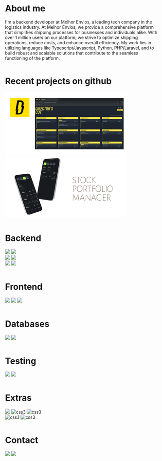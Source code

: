 <h1 align="left"> About me </h1>
<p>I'm a backend developer at Melhor Envios, a leading tech company in the logistics industry. At Melhor Envios, we provide a comprehensive platform that simplifies shipping processes for businesses and individuals alike. With over 1 million users on our platform, we strive to optimize shipping operations, reduce costs, and enhance overall efficiency. My work lies in utilizing languages like Typescript/Javascript, Python, PHP/Laravel, and  to build robust and scalable solutions that contribute to the seamless functioning of the platform.</p>

<h1 align="left" style="margin-top:50px"> Recent projects on github </h1>
<section align="left" style="margin-bottom:50px">

<a href="https://github.com/bobse/d_watchlist" target="_blank" rel="noopener noreferrer"><img src="./assets/directors.png" width="400px" alt="Directors Cut"></a><br />
<a href="https://github.com/bobse/stocks_portfolio" target="_blank" rel="noopener noreferrer"><img src="./assets/mock.png" width="400px"  alt="Stock Portfolio"></a>

</section>

<h1 align="left" style="margin-top:50px"> Backend </h1>
<section align="left" style="margin-bottom:50px">
  <img src="https://img.shields.io/badge/Python-F7DF1E?style=for-the-badge&logo=python&logoColor=black" />
    <img src="https://img.shields.io/badge/Django-F7DF1E?style=for-the-badge&logo=django&logoColor=black" />
    <br />
  <img src="https://img.shields.io/badge/JavaScript-007ACC?style=for-the-badge&logo=javascript&logoColor=white" />
  <img src="https://img.shields.io/badge/TypeScript-007ACC?style=for-the-badge&logo=typescript&logoColor=white" />
  <br />
  <img src="https://img.shields.io/badge/Node.js-43853D?style=for-the-badge&logo=node.js&logoColor=white" />
   <img src="https://img.shields.io/badge/Express-43853D?style=for-the-badge&logo=express&logoColor=white" />

</section>

<h1 align="left"> Frontend </h1>
<section align="left" style="margin-bottom:50px">
  <img src="https://img.shields.io/badge/HTML5-E34F26?style=for-the-badge&logo=html5&logoColor=white" />
  <img src="https://img.shields.io/badge/CSS3-1572B6?style=for-the-badge&logo=css3&logoColor=white" />
    <img src="https://img.shields.io/badge/REACT-666668?style=for-the-badge&logo=react" />
</section>

<h1 align="left"> Databases </h1>
<section align="left"  style="margin-bottom:50px">
  <img src="https://img.shields.io/badge/MongoDB-4EA94B?style=for-the-badge&logo=mongodb&logoColor=white" />
  <img src="https://img.shields.io/badge/postgres-00000F?style=for-the-badge&logo=postgres&logoColor=white" />
</section>

<h1 align="left"> Testing </h1>
<section align="left" style="margin-bottom:50px">
  
  <img src="https://img.shields.io/badge/Jest-C21325?style=for-the-badge&logo=jest&logoColor=white" />
    <img src="https://img.shields.io/badge/Unittest-F7DF1E?style=for-the-badge&logo=python&logoColor=black" />
 
</section>

<h1 align="left"> Extras </h1>
<section align="left"  style="margin-bottom:50px">
  <img src="https://img.shields.io/badge/Docker-2CA5E0?style=for-the-badge&logo=docker&logoColor=white" />
   <img src="https://img.shields.io/badge/git-%23F05033.svg?style=for-the-badge&logo=git&logoColor=white" alt="css3" />
  <img src="https://img.shields.io/badge/github-%23121011.svg?style=for-the-badge&logo=github&logoColor=white" alt="css3" />
  <br />
   <img src="https://img.shields.io/badge/Google Cloud-blue.svg?style=for-the-badge&logo=google&logoColor=red" alt="css3" />
    <img src="https://img.shields.io/badge/Heroku-blueviolet.svg?style=for-the-badge&logo=heroku&logoColor=white" alt="css3" />

</section>

<h1 align="left"> Contact </h1>
<section align="left"> 
 	<a href="https://www.linkedin.com/in/robertoseba/" target="_blank"><img src="https://img.shields.io/badge/-LinkedIn-%230077B5?style=for-the-badge&logo=linkedin&logoColor=white" target="_blank"></a>  
  <a href="mailto:roberto@robertoseba.com" target="_blank" rel="noopener noreferrer"><img src="https://img.shields.io/badge/-Email-C21325?style=for-the-badge&logo=gmail&logoColor=white" target="_blank" rel="noopener noreferrer"></a>
</section>

<br>
